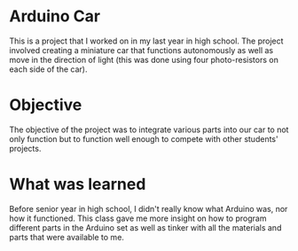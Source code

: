 # Arduino Car

This is a project that I worked on in my last year in high school. The project involved creating a miniature car that functions autonomously as well as move in the direction of light (this was done using four photo-resistors on each side of the car). 

# Objective

The objective of the project was to integrate various parts into our car to not only function but to function well enough to compete with other students' projects.

# What was learned

Before senior year in high school, I didn't really know what Arduino was, nor how it functioned. This class gave me more insight on how to program different parts in the Arduino set as well as tinker with all the materials and parts that were available to me. 
